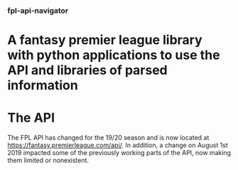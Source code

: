 ### fpl-api-navigator
# A fantasy premier league library with python applications to use the API and libraries of parsed information

# The API
The FPL API has changed for the 19/20 season and is now located at https://fantasy.premierleague.com/api/. In addition, a change on August 1st 2019 impacted some of the previously working parts of the API, now making them limited or nonexistent. 

